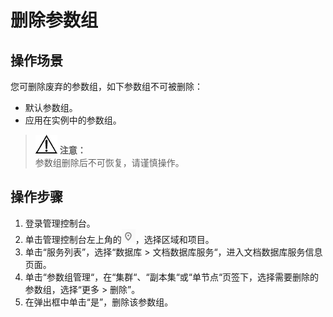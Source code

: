# 删除参数组<a name="dds_03_0016"></a>

## 操作场景<a name="section39142125132819"></a>

您可删除废弃的参数组，如下参数组不可被删除：

-   默认参数组。
-   应用在实例中的参数组。

>![](public_sys-resources/icon-notice.gif) **注意：**   
>参数组删除后不可恢复，请谨慎操作。  

## 操作步骤<a name="section63625078171817"></a>

1.  登录管理控制台。
2.  单击管理控制台左上角的![](figures/region.png)，选择区域和项目。
3.  单击“服务列表”，选择“数据库  \>  文档数据库服务“，进入文档数据库服务信息页面。
4.  单击“参数组管理“，在“集群“、“副本集“或“单节点“页签下，选择需要删除的参数组，选择“更多 \> 删除”。
5.  在弹出框中单击“是”，删除该参数组。

